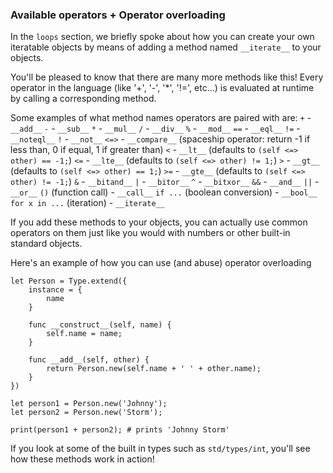 ### Available operators + Operator overloading

In the `loops` section, we briefly spoke about how you can create
your own iteratable objects by means of adding a method named
`__iterate__` to your objects.

You'll be pleased to know that there are many more methods like this!
Every operator in the language (like '+', '-', '*', '!=', etc...) is
evaluated at runtime by calling a corresponding method.

Some examples of what method names operators are paired with are:
`+` - `__add__`
`-` - `__sub__`
`*` - `__mul__`
`/` - `__div__`
`%` - `__mod__`
`==` - `__eql__`
`!=` - `__noteql__`
`!` - `__not__`
`<=>` - `__compare__` (spaceship operator: return -1 if less than, 0 if equal, 1 if greater than)
`<` - `__lt__` (defaults to `(self <=> other) == -1;`)
`<=` - `__lte__` (defaults to `(self <=> other) != 1;`)
`>` - `__gt__` (defaults to `(self <=> other) == 1;`)
`>=` - `__gte__` (defaults to `(self <=> other) != -1;`)
`&` - `__bitand__`
`|` - `__bitor__`
`^` - `__bitxor__`
`&&` - `__and__`
`||` - `__or__`
`()` (function call) - `__call__`
`if ...` (boolean conversion) - `__bool__`
`for x in ...` (iteration) - `__iterate__`

If you add these methods to your objects, you can actually use common
operators on them just like you would with numbers or other built-in
standard objects.

Here's an example of how you can use (and abuse) operator overloading

```
let Person = Type.extend({
    instance = {
        name
    }

    func __construct__(self, name) {
        self.name = name;
    }

    func __add__(self, other) {
        return Person.new(self.name + ' ' + other.name);
    }
})

let person1 = Person.new('Johnny');
let person2 = Person.new('Storm');

print(person1 + person2); # prints 'Johnny Storm'
```

If you look at some of the built in types such as `std/types/int`,
you'll see how these methods work in action!
